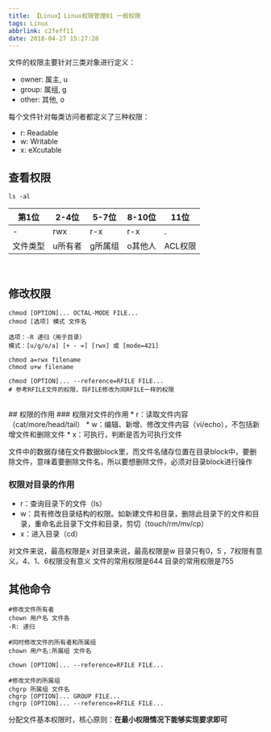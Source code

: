 ```yaml
---
title: 【Linux】Linux权限管理01 一般权限
tags: Linux
abbrlink: c2feff11
date: 2018-04-27 15:27:28
---
```


文件的权限主要针对三类对象进行定义：
- owner: 属主, u
- group: 属组, g
- other: 其他, o

每个文件针对每类访问者都定义了三种权限：
- r: Readable
- w: Writable
- x: eXcutable

## 查看权限
```
ls -al
```

|第1位|2-4位|5-7位|8-10位|11位|
|--|--|--|--|--|
|-|rwx|r-x|r-x|.|
|文件类型|u所有者|g所属组|o其他人|ACL权限|


<br>

## 修改权限
```
chmod [OPTION]... OCTAL-MODE FILE...
chmod [选项] 模式 文件名

选项：-R 递归（用于目录）
模式：[u/g/o/a] [+ - =] [rwx] 或 [mode=421]

chmod a=rwx filename
chmod u+w filename

chmod [OPTION]... --reference=RFILE FILE...
# 参考RFILE文件的权限，将FILE修改为同RFILE一样的权限
```


<br>
## 权限的作用
### 权限对文件的作用
* r：读取文件内容（cat/more/head/tail）
* w：编辑、新增、修改文件内容（vi/echo），不包括新增文件和删除文件
* x：可执行，判断是否为可执行文件

文件中的数据存储在文件数据block里，而文件名储存位置在目录block中，要删除文件，意味着要删除文件名，所以要想删除文件，必须对目录block进行操作

### 权限对目录的作用
* r：查询目录下的文件（ls）
* w：具有修改目录结构的权限。如新建文件和目录，删除此目录下的文件和目录，重命名此目录下文件和目录，剪切（touch/rm/mv/cp）
* x：进入目录（cd）


对文件来说，最高权限是x
对目录来说，最高权限是w
目录只有0，5 ，7权限有意义。4、1、6权限没有意义
文件的常用权限是644
目录的常用权限是755


## 其他命令
```
#修改文件所有者
chown 用户名 文件各
-R: 递归

#同时修改文件的所有者和所属组
chown 用户名:所属组 文件名

chown [OPTION]... --reference=RFILE FILE...

#修改文件的所属组
chgrp 所属组 文件名
chgrp [OPTION]... GROUP FILE...
chgrp [OPTION]... --reference=RFILE FILE...
```

分配文件基本权限时，核心原则：**在最小权限情况下能够实现要求即可**

               

    
